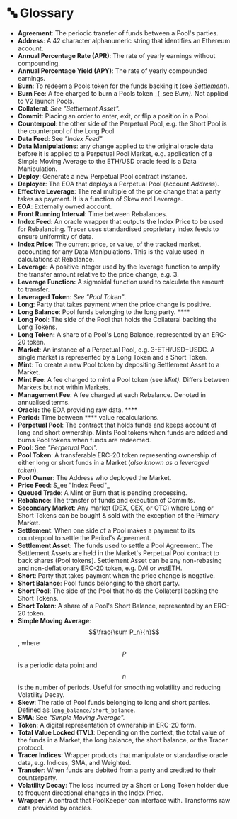 # 🔤 Glossary

* **Agreement**: The periodic transfer of funds between a Pool's parties.&#x20;
* **Address**: A 42 character alphanumeric string that identifies an Ethereum account.&#x20;
* **Annual Percentage Rate (APR)**: The rate of yearly earnings without compounding.
* **Annual Percentage Yield (APY)**: The rate of yearly compounded earnings.
* **Burn**: To redeem a Pools token for the funds backing it (see _Settlement_).&#x20;
* **Burn Fee**: A fee charged to burn a Pools token _(_see _Burn)_. Not applied to V2 launch Pools.
* **Collateral**: _See "Settlement Asset"._
* **Commit**: Placing an order to enter, exit, or flip a position in a Pool.&#x20;
* **Counterpool**: the other side of the Perpetual Pool, e.g. the Short Pool is the counterpool of the Long Pool
* **Data Feed**: See _"Index Feed"_
* **Data Manipulations**: any change applied to the original oracle data before it is applied to a Perpetual Pool Market, e.g. application of a Simple Moving Average to the ETH/USD oracle feed is a Data Manipulation.
* **Deploy**: Generate a new Perpetual Pool contract instance. &#x20;
* **Deployer**: The EOA that deploys a Perpetual Pool (account _Address_).&#x20;
* **Effective Leverage**: The real multiple of the price change that a party takes as payment. It is a function of Skew and Leverage.
* **EOA**: Externally owned account.&#x20;
* **Front Running Interval**: Time between Rebalances.
* **Index Feed**: An oracle wrapper that outputs the Index Price to be used for Rebalancing. Tracer uses standardised proprietary index feeds to ensure uniformity of data.&#x20;
* **Index Price**: The current price, or value, of the tracked market, accounting for any Data Manipulations. This is the value used in calculations at Rebalance.&#x20;
* **Leverage:** A positive integer used by the leverage function to amplify the transfer amount relative to the price change, e.g. 3.
* **Leverage Function:** A sigmoidal function used to calculate the amount to transfer.
* **Leveraged Token**: _See "Pool Token"_.
* **Long**: Party that takes payment when the price change is positive.&#x20;
* **Long Balance**: Pool funds belonging to the long party. ****&#x20;
* **Long Pool**: The side of the Pool that holds the Collateral backing the Long Tokens.
* **Long Token:** A share of a Pool's Long Balance, represented by an ERC-20 token.&#x20;
* **Market**: An instance of a Perpetual Pool, e.g. 3-ETH/USD+USDC. A single market is represented by a Long Token and a Short Token.&#x20;
* **Mint**: To create a new Pool token by depositing Settlement Asset to a Market.&#x20;
* **Mint Fee**: A fee charged to mint a Pool token (see _Mint)._ Differs between Markets but not within Markets.
* **Management Fee**: A fee charged at each Rebalance. Denoted in annualised terms.
* **Oracle:** the EOA providing raw data. ****&#x20;
* **Period:** Time between **** value recalculations.&#x20;
* **Perpetual Pool**: The contract that holds funds and keeps account of long and short ownership. Mints Pool tokens when funds are added and burns Pool tokens when funds are redeemed.
* **Pool**: See _"Perpetual Pool"._
* **Pool Token**: A transferable ERC-20 token representing ownership of either long or short funds in a Market (_also known as a_ _leveraged token_).&#x20;
* **Pool Owner**: The Address who deployed the Market.
* **Price Feed**: S_ee "Index Feed"_
* **Queued Trade**: A Mint or Burn that is pending processing.
* **Rebalance**: The transfer of funds and execution of Commits.&#x20;
* **Secondary Market**: Any market (DEX, CEX, or OTC) where Long or Short Tokens can be bought & sold with the exception of the Primary Market.
* **Settlement**: When one side of a Pool makes a payment to its counterpool to settle the Period's Agreement.&#x20;
* **Settlement Asset**: The funds used to settle a Pool Agreement. The Settlement Assets are held in the Market's Perpetual Pool contract to back shares (Pool tokens). Settlement Asset can be any non-rebasing and non-deflationary ERC-20 token, e.g. DAI or wstETH.&#x20;
* **Short**: Party that takes payment when the price change is negative.&#x20;
* **Short Balance**: Pool funds belonging to the short party.
* **Short Pool**: The side of the Pool that holds the Collateral backing the Short Tokens.
* **Short Token**: A share of a Pool's Short Balance, represented by an ERC-20 token.&#x20;
* **Simple Moving Average**: $$\frac{\sum P_n}{n}$$, where $$P$$ is a periodic data point and $$n$$ is the number of periods. Useful for smoothing volatility and reducing Volatility Decay.
* **Skew**: The ratio of Pool funds belonging to long and short parties. Defined as `long_balance`_`/`_`short_balance`.
* **SMA**: See _"Simple Moving Average"._
* **Token**: A digital representation of ownership in ERC-20 form.
* **Total Value Locked (TVL)**: Depending on the context, the total value of the funds in a Market, the long balance, the short balance, or the Tracer protocol.&#x20;
* **Tracer Indices**: Wrapper products that manipulate or standardise oracle data, e.g. Indices, SMA, and Weighted.
* **Transfer**: When funds are debited from a party and credited to their counterparty.&#x20;
* **Volatility Decay**: The loss incurred by a Short or Long Token holder due to frequent directional changes in the Index Price.
* **Wrapper**: A contract that PoolKeeper can interface with. Transforms raw data provided by oracles.&#x20;
